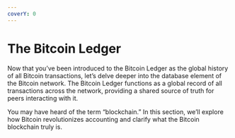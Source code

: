 ```yaml
---
coverY: 0
---
```


# The Bitcoin Ledger

Now that you’ve been introduced to the Bitcoin Ledger as the global history of all Bitcoin transactions, let’s delve deeper into the database element of the Bitcoin network. The Bitcoin Ledger functions as a global record of all transactions across the network, providing a shared source of truth for peers interacting with it.

You may have heard of the term “blockchain.” In this section, we’ll explore how Bitcoin revolutionizes accounting and clarify what the Bitcoin blockchain truly is.
